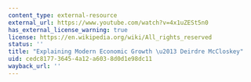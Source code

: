 ```yaml
---
content_type: external-resource
external_url: https://www.youtube.com/watch?v=4x1uZESt5n0
has_external_license_warning: true
license: https://en.wikipedia.org/wiki/All_rights_reserved
status: ''
title: "Explaining Modern Economic Growth \u2013 Deirdre McCloskey"
uid: cedc8177-3645-4a12-a603-8d0d1e98dc11
wayback_url: ''
---
```

